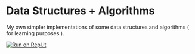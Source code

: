 # Data Structures + Algorithms

My own simpler implementations of some data structures and algorithms ( for learning purposes ).

[![Run on Repl.it](https://replit.com/badge/)](https://replit.com/@oneminch/data-structures-and-algorithms?v=1#main.py)

